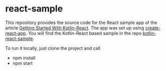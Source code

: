 # react-sample
This repository provides the source code for the React 
sample app of the article [Getting Started With Kotlin-React](https://medium.com/@ralf.stuckert/getting-started-with-kotlin-react-c5f3b079a8bf).
The app was set up using [create-react-app](https://github.com/facebook/create-react-app). You will 
find the Kotlin-React based sample in the repo [kotlin-react-sample](https://github.com/ralfstuckert/kotlin-react-sample).

To run it locally, just clone the project and call
* npm install
* npm start

